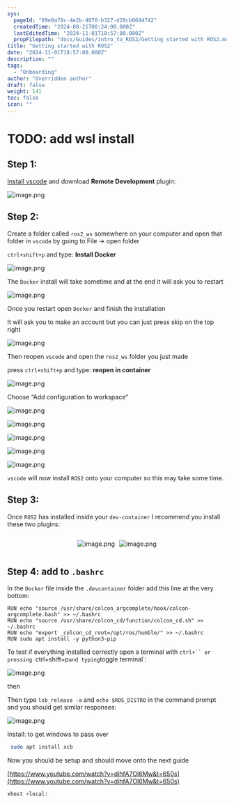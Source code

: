 ```yaml
---
sys:
  pageId: "89e0a78c-4e2b-4070-b327-d28cb0694742"
  createdTime: "2024-08-21T00:24:00.000Z"
  lastEditedTime: "2024-11-01T18:57:00.000Z"
  propFilepath: "docs/Guides/intro_to_ROS2/Getting started with ROS2.md"
title: "Getting started with ROS2"
date: "2024-11-01T18:57:00.000Z"
description: ""
tags:
  - "Onboarding"
author: "Overridden author"
draft: false
weight: 141
toc: false
icon: ""
---
```


# TODO: add wsl install

## Step 1:

[Install vscode](https://code.visualstudio.com/download) and download **Remote Development** plugin:

![image.png](https://prod-files-secure.s3.us-west-2.amazonaws.com/d518164a-d88e-44d1-a4ee-3adb3bd8bce0/efb52993-1881-4a40-b95e-6f020334f022/image.png?X-Amz-Algorithm=AWS4-HMAC-SHA256&X-Amz-Content-Sha256=UNSIGNED-PAYLOAD&X-Amz-Credential=ASIAZI2LB466YOEBLK46%2F20250316%2Fus-west-2%2Fs3%2Faws4_request&X-Amz-Date=20250316T022054Z&X-Amz-Expires=3600&X-Amz-Security-Token=IQoJb3JpZ2luX2VjEMf%2F%2F%2F%2F%2F%2F%2F%2F%2F%2FwEaCXVzLXdlc3QtMiJGMEQCIGkb%2Bjg7PSnm%2BIu5WUDjr4u22LfoQjjYrhe9b4JEIvdZAiA8eqi4WIN%2BZ1EGl5SgqAR%2BkdDzQV%2F6tRVlA74dROFIfyr%2FAwggEAAaDDYzNzQyMzE4MzgwNSIM%2FZBoexyRmxTwLckrKtwDXMa30Wks73rXFGaZz0sVAFYTBdsLKWhcumpJgJ%2BMCBdWayTSgNDNkeZAqwuZp4BSONqQZOM7ZT7rXr4zZ%2Bje7svdt%2B41Q171uibMTOy7OIvQr0GXCAb1iGEMDAC%2FNrZy4gRJqltUx3Qxm8yXty5%2BnHumBe81FekP4lq0DCKLGq5uIoPLpWY8lKCzL05CtVYPjECjNvxQN8XgIB31GPuG%2BYCfIIArLUrD6DucMwmaCcKhTBUSEczsG0pmye%2FfGDyW9sQ3atfEL16TbmIMzCVlinC9b7UdozfDlLuHy%2ByaUrq8GilYgHwqOoaVWlbQHrwx69RELpr4jBaXUyynhXgnczSA0nO0ktIS6sfxo1GAZdHRrFE6BE%2FkZvvne6EFQ4wvJZaeNI06nDlbFnUSAA%2BrtMhOs4oNLda8J%2BSu4SLmv9smlpvNGlDvqN5A30FJ7ZvmhraxCqmk%2BDZYk2dKhdSQ7zegABi2KfFGdFPL%2BFl6fskYqhGLC80DSgEjw8QDo0HkTITfxTaE4oncUp2oHVDJwvN57kxSXNovbnJnNoemE4VNIiWY0Ws6VVsR1F%2BUnqvTanKn%2FW%2FliGG%2B1UI4ZJQd3rUCEHmFm6C%2FLM9M6xZEJ4VEqs114GSulva3SB0whoLYvgY6pgHMIjh21J3ORUs39uShYXwFnl%2B4wHe9INQ%2FaLTy0jaoAfmZnC0e309QCIyfSMF4ny%2Ft0AS6EtNJYCOemXt3O4%2Bqduh3yy7AHvdvEoN%2Bq6vndXbVACXRggflW0%2Bhn6who5x62fOvWBrQJdqOmukzgjZ1Mh%2FNcGpPmmSQG7tzixg3Iav5HFQHqv%2FRbwcHUM%2FUicFV2uo3tnB0GaUEkFicuruua5EqRfA8&X-Amz-Signature=714d236825c3107d9a433cef8ef294f0ac1af96d3c4896c62761124add6179bd&X-Amz-SignedHeaders=host&x-id=GetObject)

## Step 2:

Create a folder called `ros2_ws` somewhere on your computer and open that folder in `vscode` by going to File → open folder 

`ctrl+shift+p` and type: **Install Docker**

![image.png](https://prod-files-secure.s3.us-west-2.amazonaws.com/d518164a-d88e-44d1-a4ee-3adb3bd8bce0/2269dc0e-1cd5-47ff-bceb-c04ad9b2eab0/image.png?X-Amz-Algorithm=AWS4-HMAC-SHA256&X-Amz-Content-Sha256=UNSIGNED-PAYLOAD&X-Amz-Credential=ASIAZI2LB466YOEBLK46%2F20250316%2Fus-west-2%2Fs3%2Faws4_request&X-Amz-Date=20250316T022054Z&X-Amz-Expires=3600&X-Amz-Security-Token=IQoJb3JpZ2luX2VjEMf%2F%2F%2F%2F%2F%2F%2F%2F%2F%2FwEaCXVzLXdlc3QtMiJGMEQCIGkb%2Bjg7PSnm%2BIu5WUDjr4u22LfoQjjYrhe9b4JEIvdZAiA8eqi4WIN%2BZ1EGl5SgqAR%2BkdDzQV%2F6tRVlA74dROFIfyr%2FAwggEAAaDDYzNzQyMzE4MzgwNSIM%2FZBoexyRmxTwLckrKtwDXMa30Wks73rXFGaZz0sVAFYTBdsLKWhcumpJgJ%2BMCBdWayTSgNDNkeZAqwuZp4BSONqQZOM7ZT7rXr4zZ%2Bje7svdt%2B41Q171uibMTOy7OIvQr0GXCAb1iGEMDAC%2FNrZy4gRJqltUx3Qxm8yXty5%2BnHumBe81FekP4lq0DCKLGq5uIoPLpWY8lKCzL05CtVYPjECjNvxQN8XgIB31GPuG%2BYCfIIArLUrD6DucMwmaCcKhTBUSEczsG0pmye%2FfGDyW9sQ3atfEL16TbmIMzCVlinC9b7UdozfDlLuHy%2ByaUrq8GilYgHwqOoaVWlbQHrwx69RELpr4jBaXUyynhXgnczSA0nO0ktIS6sfxo1GAZdHRrFE6BE%2FkZvvne6EFQ4wvJZaeNI06nDlbFnUSAA%2BrtMhOs4oNLda8J%2BSu4SLmv9smlpvNGlDvqN5A30FJ7ZvmhraxCqmk%2BDZYk2dKhdSQ7zegABi2KfFGdFPL%2BFl6fskYqhGLC80DSgEjw8QDo0HkTITfxTaE4oncUp2oHVDJwvN57kxSXNovbnJnNoemE4VNIiWY0Ws6VVsR1F%2BUnqvTanKn%2FW%2FliGG%2B1UI4ZJQd3rUCEHmFm6C%2FLM9M6xZEJ4VEqs114GSulva3SB0whoLYvgY6pgHMIjh21J3ORUs39uShYXwFnl%2B4wHe9INQ%2FaLTy0jaoAfmZnC0e309QCIyfSMF4ny%2Ft0AS6EtNJYCOemXt3O4%2Bqduh3yy7AHvdvEoN%2Bq6vndXbVACXRggflW0%2Bhn6who5x62fOvWBrQJdqOmukzgjZ1Mh%2FNcGpPmmSQG7tzixg3Iav5HFQHqv%2FRbwcHUM%2FUicFV2uo3tnB0GaUEkFicuruua5EqRfA8&X-Amz-Signature=2c6c6d5be5eaa3225d5e3d501feb52b2d4fe2e8049d65845cdd542cee041e143&X-Amz-SignedHeaders=host&x-id=GetObject)

The `Docker` install will take sometime and at the end it will ask you to restart

![image.png](https://prod-files-secure.s3.us-west-2.amazonaws.com/d518164a-d88e-44d1-a4ee-3adb3bd8bce0/ed233f78-be33-4b1f-b89c-9c346c0e961e/image.png?X-Amz-Algorithm=AWS4-HMAC-SHA256&X-Amz-Content-Sha256=UNSIGNED-PAYLOAD&X-Amz-Credential=ASIAZI2LB466YOEBLK46%2F20250316%2Fus-west-2%2Fs3%2Faws4_request&X-Amz-Date=20250316T022054Z&X-Amz-Expires=3600&X-Amz-Security-Token=IQoJb3JpZ2luX2VjEMf%2F%2F%2F%2F%2F%2F%2F%2F%2F%2FwEaCXVzLXdlc3QtMiJGMEQCIGkb%2Bjg7PSnm%2BIu5WUDjr4u22LfoQjjYrhe9b4JEIvdZAiA8eqi4WIN%2BZ1EGl5SgqAR%2BkdDzQV%2F6tRVlA74dROFIfyr%2FAwggEAAaDDYzNzQyMzE4MzgwNSIM%2FZBoexyRmxTwLckrKtwDXMa30Wks73rXFGaZz0sVAFYTBdsLKWhcumpJgJ%2BMCBdWayTSgNDNkeZAqwuZp4BSONqQZOM7ZT7rXr4zZ%2Bje7svdt%2B41Q171uibMTOy7OIvQr0GXCAb1iGEMDAC%2FNrZy4gRJqltUx3Qxm8yXty5%2BnHumBe81FekP4lq0DCKLGq5uIoPLpWY8lKCzL05CtVYPjECjNvxQN8XgIB31GPuG%2BYCfIIArLUrD6DucMwmaCcKhTBUSEczsG0pmye%2FfGDyW9sQ3atfEL16TbmIMzCVlinC9b7UdozfDlLuHy%2ByaUrq8GilYgHwqOoaVWlbQHrwx69RELpr4jBaXUyynhXgnczSA0nO0ktIS6sfxo1GAZdHRrFE6BE%2FkZvvne6EFQ4wvJZaeNI06nDlbFnUSAA%2BrtMhOs4oNLda8J%2BSu4SLmv9smlpvNGlDvqN5A30FJ7ZvmhraxCqmk%2BDZYk2dKhdSQ7zegABi2KfFGdFPL%2BFl6fskYqhGLC80DSgEjw8QDo0HkTITfxTaE4oncUp2oHVDJwvN57kxSXNovbnJnNoemE4VNIiWY0Ws6VVsR1F%2BUnqvTanKn%2FW%2FliGG%2B1UI4ZJQd3rUCEHmFm6C%2FLM9M6xZEJ4VEqs114GSulva3SB0whoLYvgY6pgHMIjh21J3ORUs39uShYXwFnl%2B4wHe9INQ%2FaLTy0jaoAfmZnC0e309QCIyfSMF4ny%2Ft0AS6EtNJYCOemXt3O4%2Bqduh3yy7AHvdvEoN%2Bq6vndXbVACXRggflW0%2Bhn6who5x62fOvWBrQJdqOmukzgjZ1Mh%2FNcGpPmmSQG7tzixg3Iav5HFQHqv%2FRbwcHUM%2FUicFV2uo3tnB0GaUEkFicuruua5EqRfA8&X-Amz-Signature=e258d8aaeee72ab93ca49a44cfa06fb89f2f9e3c48cef43f5b3dd19d827eb7f8&X-Amz-SignedHeaders=host&x-id=GetObject)

Once you restart open `Docker` and finish the installation

It will ask you to make an account but you can just press skip on the top right

![image.png](https://prod-files-secure.s3.us-west-2.amazonaws.com/d518164a-d88e-44d1-a4ee-3adb3bd8bce0/21010ad9-1659-4fd9-9f59-9932a09b2a3d/image.png?X-Amz-Algorithm=AWS4-HMAC-SHA256&X-Amz-Content-Sha256=UNSIGNED-PAYLOAD&X-Amz-Credential=ASIAZI2LB466YOEBLK46%2F20250316%2Fus-west-2%2Fs3%2Faws4_request&X-Amz-Date=20250316T022054Z&X-Amz-Expires=3600&X-Amz-Security-Token=IQoJb3JpZ2luX2VjEMf%2F%2F%2F%2F%2F%2F%2F%2F%2F%2FwEaCXVzLXdlc3QtMiJGMEQCIGkb%2Bjg7PSnm%2BIu5WUDjr4u22LfoQjjYrhe9b4JEIvdZAiA8eqi4WIN%2BZ1EGl5SgqAR%2BkdDzQV%2F6tRVlA74dROFIfyr%2FAwggEAAaDDYzNzQyMzE4MzgwNSIM%2FZBoexyRmxTwLckrKtwDXMa30Wks73rXFGaZz0sVAFYTBdsLKWhcumpJgJ%2BMCBdWayTSgNDNkeZAqwuZp4BSONqQZOM7ZT7rXr4zZ%2Bje7svdt%2B41Q171uibMTOy7OIvQr0GXCAb1iGEMDAC%2FNrZy4gRJqltUx3Qxm8yXty5%2BnHumBe81FekP4lq0DCKLGq5uIoPLpWY8lKCzL05CtVYPjECjNvxQN8XgIB31GPuG%2BYCfIIArLUrD6DucMwmaCcKhTBUSEczsG0pmye%2FfGDyW9sQ3atfEL16TbmIMzCVlinC9b7UdozfDlLuHy%2ByaUrq8GilYgHwqOoaVWlbQHrwx69RELpr4jBaXUyynhXgnczSA0nO0ktIS6sfxo1GAZdHRrFE6BE%2FkZvvne6EFQ4wvJZaeNI06nDlbFnUSAA%2BrtMhOs4oNLda8J%2BSu4SLmv9smlpvNGlDvqN5A30FJ7ZvmhraxCqmk%2BDZYk2dKhdSQ7zegABi2KfFGdFPL%2BFl6fskYqhGLC80DSgEjw8QDo0HkTITfxTaE4oncUp2oHVDJwvN57kxSXNovbnJnNoemE4VNIiWY0Ws6VVsR1F%2BUnqvTanKn%2FW%2FliGG%2B1UI4ZJQd3rUCEHmFm6C%2FLM9M6xZEJ4VEqs114GSulva3SB0whoLYvgY6pgHMIjh21J3ORUs39uShYXwFnl%2B4wHe9INQ%2FaLTy0jaoAfmZnC0e309QCIyfSMF4ny%2Ft0AS6EtNJYCOemXt3O4%2Bqduh3yy7AHvdvEoN%2Bq6vndXbVACXRggflW0%2Bhn6who5x62fOvWBrQJdqOmukzgjZ1Mh%2FNcGpPmmSQG7tzixg3Iav5HFQHqv%2FRbwcHUM%2FUicFV2uo3tnB0GaUEkFicuruua5EqRfA8&X-Amz-Signature=91158aeea121fc9daa7277c8eef1554bf81e19bf66979bfc847b0a49bf83677e&X-Amz-SignedHeaders=host&x-id=GetObject)

Then reopen `vscode` and open the `ros2_ws` folder you just made

press `ctrl+shift+p` and type: **reopen in container**

![image.png](https://prod-files-secure.s3.us-west-2.amazonaws.com/d518164a-d88e-44d1-a4ee-3adb3bd8bce0/4e93b8c2-41ad-488c-8095-c74205196118/image.png?X-Amz-Algorithm=AWS4-HMAC-SHA256&X-Amz-Content-Sha256=UNSIGNED-PAYLOAD&X-Amz-Credential=ASIAZI2LB466YOEBLK46%2F20250316%2Fus-west-2%2Fs3%2Faws4_request&X-Amz-Date=20250316T022054Z&X-Amz-Expires=3600&X-Amz-Security-Token=IQoJb3JpZ2luX2VjEMf%2F%2F%2F%2F%2F%2F%2F%2F%2F%2FwEaCXVzLXdlc3QtMiJGMEQCIGkb%2Bjg7PSnm%2BIu5WUDjr4u22LfoQjjYrhe9b4JEIvdZAiA8eqi4WIN%2BZ1EGl5SgqAR%2BkdDzQV%2F6tRVlA74dROFIfyr%2FAwggEAAaDDYzNzQyMzE4MzgwNSIM%2FZBoexyRmxTwLckrKtwDXMa30Wks73rXFGaZz0sVAFYTBdsLKWhcumpJgJ%2BMCBdWayTSgNDNkeZAqwuZp4BSONqQZOM7ZT7rXr4zZ%2Bje7svdt%2B41Q171uibMTOy7OIvQr0GXCAb1iGEMDAC%2FNrZy4gRJqltUx3Qxm8yXty5%2BnHumBe81FekP4lq0DCKLGq5uIoPLpWY8lKCzL05CtVYPjECjNvxQN8XgIB31GPuG%2BYCfIIArLUrD6DucMwmaCcKhTBUSEczsG0pmye%2FfGDyW9sQ3atfEL16TbmIMzCVlinC9b7UdozfDlLuHy%2ByaUrq8GilYgHwqOoaVWlbQHrwx69RELpr4jBaXUyynhXgnczSA0nO0ktIS6sfxo1GAZdHRrFE6BE%2FkZvvne6EFQ4wvJZaeNI06nDlbFnUSAA%2BrtMhOs4oNLda8J%2BSu4SLmv9smlpvNGlDvqN5A30FJ7ZvmhraxCqmk%2BDZYk2dKhdSQ7zegABi2KfFGdFPL%2BFl6fskYqhGLC80DSgEjw8QDo0HkTITfxTaE4oncUp2oHVDJwvN57kxSXNovbnJnNoemE4VNIiWY0Ws6VVsR1F%2BUnqvTanKn%2FW%2FliGG%2B1UI4ZJQd3rUCEHmFm6C%2FLM9M6xZEJ4VEqs114GSulva3SB0whoLYvgY6pgHMIjh21J3ORUs39uShYXwFnl%2B4wHe9INQ%2FaLTy0jaoAfmZnC0e309QCIyfSMF4ny%2Ft0AS6EtNJYCOemXt3O4%2Bqduh3yy7AHvdvEoN%2Bq6vndXbVACXRggflW0%2Bhn6who5x62fOvWBrQJdqOmukzgjZ1Mh%2FNcGpPmmSQG7tzixg3Iav5HFQHqv%2FRbwcHUM%2FUicFV2uo3tnB0GaUEkFicuruua5EqRfA8&X-Amz-Signature=76565f664d3aeec3bfc0b1ee3336ba15c5c2229618cd5c96a81bd94e72e9313b&X-Amz-SignedHeaders=host&x-id=GetObject)

Choose “Add configuration to workspace”

![image.png](https://prod-files-secure.s3.us-west-2.amazonaws.com/d518164a-d88e-44d1-a4ee-3adb3bd8bce0/9560b282-5060-4989-ba37-97e7b2c22476/image.png?X-Amz-Algorithm=AWS4-HMAC-SHA256&X-Amz-Content-Sha256=UNSIGNED-PAYLOAD&X-Amz-Credential=ASIAZI2LB466YOEBLK46%2F20250316%2Fus-west-2%2Fs3%2Faws4_request&X-Amz-Date=20250316T022054Z&X-Amz-Expires=3600&X-Amz-Security-Token=IQoJb3JpZ2luX2VjEMf%2F%2F%2F%2F%2F%2F%2F%2F%2F%2FwEaCXVzLXdlc3QtMiJGMEQCIGkb%2Bjg7PSnm%2BIu5WUDjr4u22LfoQjjYrhe9b4JEIvdZAiA8eqi4WIN%2BZ1EGl5SgqAR%2BkdDzQV%2F6tRVlA74dROFIfyr%2FAwggEAAaDDYzNzQyMzE4MzgwNSIM%2FZBoexyRmxTwLckrKtwDXMa30Wks73rXFGaZz0sVAFYTBdsLKWhcumpJgJ%2BMCBdWayTSgNDNkeZAqwuZp4BSONqQZOM7ZT7rXr4zZ%2Bje7svdt%2B41Q171uibMTOy7OIvQr0GXCAb1iGEMDAC%2FNrZy4gRJqltUx3Qxm8yXty5%2BnHumBe81FekP4lq0DCKLGq5uIoPLpWY8lKCzL05CtVYPjECjNvxQN8XgIB31GPuG%2BYCfIIArLUrD6DucMwmaCcKhTBUSEczsG0pmye%2FfGDyW9sQ3atfEL16TbmIMzCVlinC9b7UdozfDlLuHy%2ByaUrq8GilYgHwqOoaVWlbQHrwx69RELpr4jBaXUyynhXgnczSA0nO0ktIS6sfxo1GAZdHRrFE6BE%2FkZvvne6EFQ4wvJZaeNI06nDlbFnUSAA%2BrtMhOs4oNLda8J%2BSu4SLmv9smlpvNGlDvqN5A30FJ7ZvmhraxCqmk%2BDZYk2dKhdSQ7zegABi2KfFGdFPL%2BFl6fskYqhGLC80DSgEjw8QDo0HkTITfxTaE4oncUp2oHVDJwvN57kxSXNovbnJnNoemE4VNIiWY0Ws6VVsR1F%2BUnqvTanKn%2FW%2FliGG%2B1UI4ZJQd3rUCEHmFm6C%2FLM9M6xZEJ4VEqs114GSulva3SB0whoLYvgY6pgHMIjh21J3ORUs39uShYXwFnl%2B4wHe9INQ%2FaLTy0jaoAfmZnC0e309QCIyfSMF4ny%2Ft0AS6EtNJYCOemXt3O4%2Bqduh3yy7AHvdvEoN%2Bq6vndXbVACXRggflW0%2Bhn6who5x62fOvWBrQJdqOmukzgjZ1Mh%2FNcGpPmmSQG7tzixg3Iav5HFQHqv%2FRbwcHUM%2FUicFV2uo3tnB0GaUEkFicuruua5EqRfA8&X-Amz-Signature=3a0add9fe6edc692ff9291c3b93429a2e87389de8e089dcca4a63292394393ce&X-Amz-SignedHeaders=host&x-id=GetObject)

![image.png](https://prod-files-secure.s3.us-west-2.amazonaws.com/d518164a-d88e-44d1-a4ee-3adb3bd8bce0/2ee63f81-886b-48e8-a553-dc6e5eac99e4/image.png?X-Amz-Algorithm=AWS4-HMAC-SHA256&X-Amz-Content-Sha256=UNSIGNED-PAYLOAD&X-Amz-Credential=ASIAZI2LB466YOEBLK46%2F20250316%2Fus-west-2%2Fs3%2Faws4_request&X-Amz-Date=20250316T022054Z&X-Amz-Expires=3600&X-Amz-Security-Token=IQoJb3JpZ2luX2VjEMf%2F%2F%2F%2F%2F%2F%2F%2F%2F%2FwEaCXVzLXdlc3QtMiJGMEQCIGkb%2Bjg7PSnm%2BIu5WUDjr4u22LfoQjjYrhe9b4JEIvdZAiA8eqi4WIN%2BZ1EGl5SgqAR%2BkdDzQV%2F6tRVlA74dROFIfyr%2FAwggEAAaDDYzNzQyMzE4MzgwNSIM%2FZBoexyRmxTwLckrKtwDXMa30Wks73rXFGaZz0sVAFYTBdsLKWhcumpJgJ%2BMCBdWayTSgNDNkeZAqwuZp4BSONqQZOM7ZT7rXr4zZ%2Bje7svdt%2B41Q171uibMTOy7OIvQr0GXCAb1iGEMDAC%2FNrZy4gRJqltUx3Qxm8yXty5%2BnHumBe81FekP4lq0DCKLGq5uIoPLpWY8lKCzL05CtVYPjECjNvxQN8XgIB31GPuG%2BYCfIIArLUrD6DucMwmaCcKhTBUSEczsG0pmye%2FfGDyW9sQ3atfEL16TbmIMzCVlinC9b7UdozfDlLuHy%2ByaUrq8GilYgHwqOoaVWlbQHrwx69RELpr4jBaXUyynhXgnczSA0nO0ktIS6sfxo1GAZdHRrFE6BE%2FkZvvne6EFQ4wvJZaeNI06nDlbFnUSAA%2BrtMhOs4oNLda8J%2BSu4SLmv9smlpvNGlDvqN5A30FJ7ZvmhraxCqmk%2BDZYk2dKhdSQ7zegABi2KfFGdFPL%2BFl6fskYqhGLC80DSgEjw8QDo0HkTITfxTaE4oncUp2oHVDJwvN57kxSXNovbnJnNoemE4VNIiWY0Ws6VVsR1F%2BUnqvTanKn%2FW%2FliGG%2B1UI4ZJQd3rUCEHmFm6C%2FLM9M6xZEJ4VEqs114GSulva3SB0whoLYvgY6pgHMIjh21J3ORUs39uShYXwFnl%2B4wHe9INQ%2FaLTy0jaoAfmZnC0e309QCIyfSMF4ny%2Ft0AS6EtNJYCOemXt3O4%2Bqduh3yy7AHvdvEoN%2Bq6vndXbVACXRggflW0%2Bhn6who5x62fOvWBrQJdqOmukzgjZ1Mh%2FNcGpPmmSQG7tzixg3Iav5HFQHqv%2FRbwcHUM%2FUicFV2uo3tnB0GaUEkFicuruua5EqRfA8&X-Amz-Signature=9fcc79de92b858095efbc9be109868ef3643991cfd6515be8d2a591be77ebab4&X-Amz-SignedHeaders=host&x-id=GetObject)

![image.png](https://prod-files-secure.s3.us-west-2.amazonaws.com/d518164a-d88e-44d1-a4ee-3adb3bd8bce0/ae1580b2-b048-407e-aed9-b584224a7a04/image.png?X-Amz-Algorithm=AWS4-HMAC-SHA256&X-Amz-Content-Sha256=UNSIGNED-PAYLOAD&X-Amz-Credential=ASIAZI2LB466YOEBLK46%2F20250316%2Fus-west-2%2Fs3%2Faws4_request&X-Amz-Date=20250316T022054Z&X-Amz-Expires=3600&X-Amz-Security-Token=IQoJb3JpZ2luX2VjEMf%2F%2F%2F%2F%2F%2F%2F%2F%2F%2FwEaCXVzLXdlc3QtMiJGMEQCIGkb%2Bjg7PSnm%2BIu5WUDjr4u22LfoQjjYrhe9b4JEIvdZAiA8eqi4WIN%2BZ1EGl5SgqAR%2BkdDzQV%2F6tRVlA74dROFIfyr%2FAwggEAAaDDYzNzQyMzE4MzgwNSIM%2FZBoexyRmxTwLckrKtwDXMa30Wks73rXFGaZz0sVAFYTBdsLKWhcumpJgJ%2BMCBdWayTSgNDNkeZAqwuZp4BSONqQZOM7ZT7rXr4zZ%2Bje7svdt%2B41Q171uibMTOy7OIvQr0GXCAb1iGEMDAC%2FNrZy4gRJqltUx3Qxm8yXty5%2BnHumBe81FekP4lq0DCKLGq5uIoPLpWY8lKCzL05CtVYPjECjNvxQN8XgIB31GPuG%2BYCfIIArLUrD6DucMwmaCcKhTBUSEczsG0pmye%2FfGDyW9sQ3atfEL16TbmIMzCVlinC9b7UdozfDlLuHy%2ByaUrq8GilYgHwqOoaVWlbQHrwx69RELpr4jBaXUyynhXgnczSA0nO0ktIS6sfxo1GAZdHRrFE6BE%2FkZvvne6EFQ4wvJZaeNI06nDlbFnUSAA%2BrtMhOs4oNLda8J%2BSu4SLmv9smlpvNGlDvqN5A30FJ7ZvmhraxCqmk%2BDZYk2dKhdSQ7zegABi2KfFGdFPL%2BFl6fskYqhGLC80DSgEjw8QDo0HkTITfxTaE4oncUp2oHVDJwvN57kxSXNovbnJnNoemE4VNIiWY0Ws6VVsR1F%2BUnqvTanKn%2FW%2FliGG%2B1UI4ZJQd3rUCEHmFm6C%2FLM9M6xZEJ4VEqs114GSulva3SB0whoLYvgY6pgHMIjh21J3ORUs39uShYXwFnl%2B4wHe9INQ%2FaLTy0jaoAfmZnC0e309QCIyfSMF4ny%2Ft0AS6EtNJYCOemXt3O4%2Bqduh3yy7AHvdvEoN%2Bq6vndXbVACXRggflW0%2Bhn6who5x62fOvWBrQJdqOmukzgjZ1Mh%2FNcGpPmmSQG7tzixg3Iav5HFQHqv%2FRbwcHUM%2FUicFV2uo3tnB0GaUEkFicuruua5EqRfA8&X-Amz-Signature=a17ff3ca4d5dac29aa16e9461ad9db4b7dbba08ed4ef14973066a116d2cbfa27&X-Amz-SignedHeaders=host&x-id=GetObject)

![image.png](https://prod-files-secure.s3.us-west-2.amazonaws.com/d518164a-d88e-44d1-a4ee-3adb3bd8bce0/53255b28-f75e-430f-b9e3-c0ac8577e42b/image.png?X-Amz-Algorithm=AWS4-HMAC-SHA256&X-Amz-Content-Sha256=UNSIGNED-PAYLOAD&X-Amz-Credential=ASIAZI2LB466YOEBLK46%2F20250316%2Fus-west-2%2Fs3%2Faws4_request&X-Amz-Date=20250316T022054Z&X-Amz-Expires=3600&X-Amz-Security-Token=IQoJb3JpZ2luX2VjEMf%2F%2F%2F%2F%2F%2F%2F%2F%2F%2FwEaCXVzLXdlc3QtMiJGMEQCIGkb%2Bjg7PSnm%2BIu5WUDjr4u22LfoQjjYrhe9b4JEIvdZAiA8eqi4WIN%2BZ1EGl5SgqAR%2BkdDzQV%2F6tRVlA74dROFIfyr%2FAwggEAAaDDYzNzQyMzE4MzgwNSIM%2FZBoexyRmxTwLckrKtwDXMa30Wks73rXFGaZz0sVAFYTBdsLKWhcumpJgJ%2BMCBdWayTSgNDNkeZAqwuZp4BSONqQZOM7ZT7rXr4zZ%2Bje7svdt%2B41Q171uibMTOy7OIvQr0GXCAb1iGEMDAC%2FNrZy4gRJqltUx3Qxm8yXty5%2BnHumBe81FekP4lq0DCKLGq5uIoPLpWY8lKCzL05CtVYPjECjNvxQN8XgIB31GPuG%2BYCfIIArLUrD6DucMwmaCcKhTBUSEczsG0pmye%2FfGDyW9sQ3atfEL16TbmIMzCVlinC9b7UdozfDlLuHy%2ByaUrq8GilYgHwqOoaVWlbQHrwx69RELpr4jBaXUyynhXgnczSA0nO0ktIS6sfxo1GAZdHRrFE6BE%2FkZvvne6EFQ4wvJZaeNI06nDlbFnUSAA%2BrtMhOs4oNLda8J%2BSu4SLmv9smlpvNGlDvqN5A30FJ7ZvmhraxCqmk%2BDZYk2dKhdSQ7zegABi2KfFGdFPL%2BFl6fskYqhGLC80DSgEjw8QDo0HkTITfxTaE4oncUp2oHVDJwvN57kxSXNovbnJnNoemE4VNIiWY0Ws6VVsR1F%2BUnqvTanKn%2FW%2FliGG%2B1UI4ZJQd3rUCEHmFm6C%2FLM9M6xZEJ4VEqs114GSulva3SB0whoLYvgY6pgHMIjh21J3ORUs39uShYXwFnl%2B4wHe9INQ%2FaLTy0jaoAfmZnC0e309QCIyfSMF4ny%2Ft0AS6EtNJYCOemXt3O4%2Bqduh3yy7AHvdvEoN%2Bq6vndXbVACXRggflW0%2Bhn6who5x62fOvWBrQJdqOmukzgjZ1Mh%2FNcGpPmmSQG7tzixg3Iav5HFQHqv%2FRbwcHUM%2FUicFV2uo3tnB0GaUEkFicuruua5EqRfA8&X-Amz-Signature=af83e311bd144ebd3b41d0c33a319f85bed6c2739d873036c2491c593223564c&X-Amz-SignedHeaders=host&x-id=GetObject)

![image.png](https://prod-files-secure.s3.us-west-2.amazonaws.com/d518164a-d88e-44d1-a4ee-3adb3bd8bce0/7c562767-5af9-4ffb-97d1-327bcdf4ee00/image.png?X-Amz-Algorithm=AWS4-HMAC-SHA256&X-Amz-Content-Sha256=UNSIGNED-PAYLOAD&X-Amz-Credential=ASIAZI2LB466YOEBLK46%2F20250316%2Fus-west-2%2Fs3%2Faws4_request&X-Amz-Date=20250316T022054Z&X-Amz-Expires=3600&X-Amz-Security-Token=IQoJb3JpZ2luX2VjEMf%2F%2F%2F%2F%2F%2F%2F%2F%2F%2FwEaCXVzLXdlc3QtMiJGMEQCIGkb%2Bjg7PSnm%2BIu5WUDjr4u22LfoQjjYrhe9b4JEIvdZAiA8eqi4WIN%2BZ1EGl5SgqAR%2BkdDzQV%2F6tRVlA74dROFIfyr%2FAwggEAAaDDYzNzQyMzE4MzgwNSIM%2FZBoexyRmxTwLckrKtwDXMa30Wks73rXFGaZz0sVAFYTBdsLKWhcumpJgJ%2BMCBdWayTSgNDNkeZAqwuZp4BSONqQZOM7ZT7rXr4zZ%2Bje7svdt%2B41Q171uibMTOy7OIvQr0GXCAb1iGEMDAC%2FNrZy4gRJqltUx3Qxm8yXty5%2BnHumBe81FekP4lq0DCKLGq5uIoPLpWY8lKCzL05CtVYPjECjNvxQN8XgIB31GPuG%2BYCfIIArLUrD6DucMwmaCcKhTBUSEczsG0pmye%2FfGDyW9sQ3atfEL16TbmIMzCVlinC9b7UdozfDlLuHy%2ByaUrq8GilYgHwqOoaVWlbQHrwx69RELpr4jBaXUyynhXgnczSA0nO0ktIS6sfxo1GAZdHRrFE6BE%2FkZvvne6EFQ4wvJZaeNI06nDlbFnUSAA%2BrtMhOs4oNLda8J%2BSu4SLmv9smlpvNGlDvqN5A30FJ7ZvmhraxCqmk%2BDZYk2dKhdSQ7zegABi2KfFGdFPL%2BFl6fskYqhGLC80DSgEjw8QDo0HkTITfxTaE4oncUp2oHVDJwvN57kxSXNovbnJnNoemE4VNIiWY0Ws6VVsR1F%2BUnqvTanKn%2FW%2FliGG%2B1UI4ZJQd3rUCEHmFm6C%2FLM9M6xZEJ4VEqs114GSulva3SB0whoLYvgY6pgHMIjh21J3ORUs39uShYXwFnl%2B4wHe9INQ%2FaLTy0jaoAfmZnC0e309QCIyfSMF4ny%2Ft0AS6EtNJYCOemXt3O4%2Bqduh3yy7AHvdvEoN%2Bq6vndXbVACXRggflW0%2Bhn6who5x62fOvWBrQJdqOmukzgjZ1Mh%2FNcGpPmmSQG7tzixg3Iav5HFQHqv%2FRbwcHUM%2FUicFV2uo3tnB0GaUEkFicuruua5EqRfA8&X-Amz-Signature=6ea11a3ade1d9ed82e14632e16c96123603ad059e0e138043714e29e667f71ed&X-Amz-SignedHeaders=host&x-id=GetObject)

`vscode` will now install `ROS2` onto your computer so this may take some time.

## Step 3:

Once `ROS2` has installed inside your `dev-container` I recommend you install these two plugins:

<div style="display: flex;flex-direction: row; column-gap:10px; max-width: 630px;justify-content: center;">
<div>

![image.png](https://prod-files-secure.s3.us-west-2.amazonaws.com/d518164a-d88e-44d1-a4ee-3adb3bd8bce0/3fc3d550-5a54-4ba1-ba6b-faa01cdb7369/image.png?X-Amz-Algorithm=AWS4-HMAC-SHA256&X-Amz-Content-Sha256=UNSIGNED-PAYLOAD&X-Amz-Credential=ASIAZI2LB466RS4ZT4ZW%2F20250316%2Fus-west-2%2Fs3%2Faws4_request&X-Amz-Date=20250316T022057Z&X-Amz-Expires=3600&X-Amz-Security-Token=IQoJb3JpZ2luX2VjEMf%2F%2F%2F%2F%2F%2F%2F%2F%2F%2FwEaCXVzLXdlc3QtMiJHMEUCICtyIP7Hva1ZvT9rgP49We8H20ClEcEl5knbaiXUvSg2AiEA%2B8HsPA%2FTQW0ZBu4pw8K6sYe6SgpgnjTgooLfnpGF7twq%2FwMIIBAAGgw2Mzc0MjMxODM4MDUiDLitBAyWYVmE2enFtyrcA0FTVUTCYzcltM23jg%2Bq2IQq7z6JfpaTs3e2HXImkkc%2BMSyiJ8hqEaXzT6EGi%2BZz7j3Y5IAIzxevFOLyMUuovMXjGC5ag%2Flh1PpYmg8DtwBMWBdmiqECiqrDJicD7fIMwWbNuH8KRakHAajY%2Fq7dAC8MW0pgZ%2BNPmdZnSSG%2B4FNC2e7jgbQI%2BSuzEVK%2FKcOhud269AWS8kBssTW56kCbU9n3uW6PXi2rEwTA5OPyP3dejxzKauhujloXxjGqqAkDmd3gNonajv5eeN%2Bi6rALHeg%2B11jUzdD%2B6z0DJQrfkJSgJhXOzAF1TtIMsFBY3vxH4x9GqIOS8%2FiG3GWBjMORrA%2BH12D5%2B4RTuFejQHn%2BPHjebTKpw%2FTyPn2gZ3d8f88c2usZPVILTQIb5Q7kQvqPRmkfLgiaG8inA%2B7SCfJBdCmpODUCx%2F%2F%2FMPBYg1vasIE9cKZ6tJu8QTHTEoemhOKR7PRfYci4G08izUII%2Fy8ccjSlzTThGlb5QhPpnw0XjZ7%2Fo6H0pRPrVr%2FMpuyj%2BwqNhox6Op8cTIqeRpOpzUHJE6hAyK4%2FJh9q%2FHqnSoo2QUlNY%2BNfYr4aFpumKHzarwu49hTU18yEhZvFRn4rhOgU146DqQErht2%2FNxtS2%2BEiMOGB2L4GOqUBF6VmcjOXFN625A2lJ3rp7ApRMaV4DcjpwqiNY3Rk4khFt6LjbWylEPqkpUBWZUm0KTYh2KrMODU6aMpFTGA7dzlcB6800WfjEKxOajKddeFxuYuufLhXIZMfsVXo9eouUsOnsuq2JDprlcJAfT%2Bbpx2aeC6EF8qCHyXtJElQL4btqILYqJe0Dwe6Tb%2B0AAeHyv3%2FZHUdhAxuqY7xYn69pWw7oAd9&X-Amz-Signature=4704e39409c2fec0b43148d15f0d5e44c5a0afb85a1827bc702ddf5ed48c367d&X-Amz-SignedHeaders=host&x-id=GetObject)

</div>
<div>

![image.png](https://prod-files-secure.s3.us-west-2.amazonaws.com/d518164a-d88e-44d1-a4ee-3adb3bd8bce0/d994cc66-13c2-4093-a5a3-f84cf4601a82/image.png?X-Amz-Algorithm=AWS4-HMAC-SHA256&X-Amz-Content-Sha256=UNSIGNED-PAYLOAD&X-Amz-Credential=ASIAZI2LB466WJEERLR5%2F20250316%2Fus-west-2%2Fs3%2Faws4_request&X-Amz-Date=20250316T022058Z&X-Amz-Expires=3600&X-Amz-Security-Token=IQoJb3JpZ2luX2VjEMf%2F%2F%2F%2F%2F%2F%2F%2F%2F%2FwEaCXVzLXdlc3QtMiJHMEUCIQDuvYbmjjL5nUkuwyx1ud2n27q2VRHWE4Klc1MWuLBFCQIgIowHC3UvyRckMennO2GjeCbxkwTliEQZmqthJZx8XUgq%2FwMIIBAAGgw2Mzc0MjMxODM4MDUiDAAocsiPpNuFQFzYPircA%2BNadiDBmN32%2Ba%2F1RdTLWIvfsRjZhbNEdFhjz1xTqSw9rP9oWYM1DHu7jfpC9Y5%2B66XomFPmhtMXGiI1%2FdBV943jS3n6o5JRfYMB6YcZTBftsXVKcUZCabpJ1wT3D5GXvHJJPKp%2BJSwYuerwWvymkyc0lxnZiZTJNBxelV4CFUrzD1A3wspuq80g3MznaU9YDETKSaxOX%2B0sFv9ZZwf5cWrelxaNRdsdCMiW3JEwa63wvD4QH%2FBoqlK5IH4rAZa47BEIm7DAOVRA8vgRedQlfXH0qt4Yx0S%2BVnZEEv%2FJk4m8HcldonGpiC3uTxigbFYwFSDyQ5f11GhMOOQZSPoK2AsYkoTWznrfoe6zkulVH31Zch2J48DJ6BZnnGhQe7c0UbMPzEXKjoqnE8Uyf2zN8scX72xQsGIA7AlN0f%2FGyZhJZOxDDw5VRLKxbETqVRa0FNegWX4icErN2rKn5jfylHSP4xXF6d0sGwWuSyKknRQgvo9ztyKXEmQTYTQKP7f1Ud7idiC9rCZmwSFMBjbTTO4D67cn0x56lYnq4wCw6kplXdtCyTg93cnUYHFmJ54T7RMdu3S5VSMovDeTg38UHlPGZU5JvI6tJQQ9X89UhUdvQrc3SR3DPEu0gIiMMLKB2L4GOqUBHvwetod%2FdtErifmGBZ8BOM9fwtGTjyNFKqXUXddWJ%2Fe%2B3X%2Bky5zxurj%2FCyzWrUGRq6Ra82tlm3fAobgifOQLIAMf1exXH2W41HU3%2B6kOZXiXkwWD%2Fw5hveVJArnjPnVxCz1egpB7pWATRGXhv3iFkq9CnyATaya4yx2TigVW1jkkVu4Im2GQ1k24nsiGMhQ1CXnROhNRG6CPvPOu2Q9QuqW25iuJ&X-Amz-Signature=8ebf83ae60da1536703c0ff60b4fd50381387ba0bcce23e3ae968f3bcd21c032&X-Amz-SignedHeaders=host&x-id=GetObject)

</div>
</div>

## Step 4: add to `.bashrc`

In the `Docker` file inside the `.devcontainer` folder add this line at the very bottom: 

```docker
RUN echo "source /usr/share/colcon_argcomplete/hook/colcon-argcomplete.bash" >> ~/.bashrc
RUN echo "source /usr/share/colcon_cd/function/colcon_cd.sh" >> ~/.bashrc
RUN echo "export _colcon_cd_root=/opt/ros/humble/" >> ~/.bashrc
RUN sudo apt install -y python3-pip 
```

To test if everything installed correctly open a terminal with `ctrl+`` or pressing `ctrl+shift+p` and typing `toggle terminal`:

![image.png](https://prod-files-secure.s3.us-west-2.amazonaws.com/d518164a-d88e-44d1-a4ee-3adb3bd8bce0/6a4943d8-b04e-4c02-9a58-775f3384d1a5/image.png?X-Amz-Algorithm=AWS4-HMAC-SHA256&X-Amz-Content-Sha256=UNSIGNED-PAYLOAD&X-Amz-Credential=ASIAZI2LB466YOEBLK46%2F20250316%2Fus-west-2%2Fs3%2Faws4_request&X-Amz-Date=20250316T022054Z&X-Amz-Expires=3600&X-Amz-Security-Token=IQoJb3JpZ2luX2VjEMf%2F%2F%2F%2F%2F%2F%2F%2F%2F%2FwEaCXVzLXdlc3QtMiJGMEQCIGkb%2Bjg7PSnm%2BIu5WUDjr4u22LfoQjjYrhe9b4JEIvdZAiA8eqi4WIN%2BZ1EGl5SgqAR%2BkdDzQV%2F6tRVlA74dROFIfyr%2FAwggEAAaDDYzNzQyMzE4MzgwNSIM%2FZBoexyRmxTwLckrKtwDXMa30Wks73rXFGaZz0sVAFYTBdsLKWhcumpJgJ%2BMCBdWayTSgNDNkeZAqwuZp4BSONqQZOM7ZT7rXr4zZ%2Bje7svdt%2B41Q171uibMTOy7OIvQr0GXCAb1iGEMDAC%2FNrZy4gRJqltUx3Qxm8yXty5%2BnHumBe81FekP4lq0DCKLGq5uIoPLpWY8lKCzL05CtVYPjECjNvxQN8XgIB31GPuG%2BYCfIIArLUrD6DucMwmaCcKhTBUSEczsG0pmye%2FfGDyW9sQ3atfEL16TbmIMzCVlinC9b7UdozfDlLuHy%2ByaUrq8GilYgHwqOoaVWlbQHrwx69RELpr4jBaXUyynhXgnczSA0nO0ktIS6sfxo1GAZdHRrFE6BE%2FkZvvne6EFQ4wvJZaeNI06nDlbFnUSAA%2BrtMhOs4oNLda8J%2BSu4SLmv9smlpvNGlDvqN5A30FJ7ZvmhraxCqmk%2BDZYk2dKhdSQ7zegABi2KfFGdFPL%2BFl6fskYqhGLC80DSgEjw8QDo0HkTITfxTaE4oncUp2oHVDJwvN57kxSXNovbnJnNoemE4VNIiWY0Ws6VVsR1F%2BUnqvTanKn%2FW%2FliGG%2B1UI4ZJQd3rUCEHmFm6C%2FLM9M6xZEJ4VEqs114GSulva3SB0whoLYvgY6pgHMIjh21J3ORUs39uShYXwFnl%2B4wHe9INQ%2FaLTy0jaoAfmZnC0e309QCIyfSMF4ny%2Ft0AS6EtNJYCOemXt3O4%2Bqduh3yy7AHvdvEoN%2Bq6vndXbVACXRggflW0%2Bhn6who5x62fOvWBrQJdqOmukzgjZ1Mh%2FNcGpPmmSQG7tzixg3Iav5HFQHqv%2FRbwcHUM%2FUicFV2uo3tnB0GaUEkFicuruua5EqRfA8&X-Amz-Signature=6c4cd0944e102cb85fd655eb87b0a146adcb38c8459c067553bbc005a0f77059&X-Amz-SignedHeaders=host&x-id=GetObject)

then 

Then type `lsb_release -a` and `echo $ROS_DISTRO` in the command prompt and you should get similar responses:

![image.png](https://prod-files-secure.s3.us-west-2.amazonaws.com/d518164a-d88e-44d1-a4ee-3adb3bd8bce0/3e635dec-a805-4e85-8b9e-d000e5b71a4e/image.png?X-Amz-Algorithm=AWS4-HMAC-SHA256&X-Amz-Content-Sha256=UNSIGNED-PAYLOAD&X-Amz-Credential=ASIAZI2LB466YOEBLK46%2F20250316%2Fus-west-2%2Fs3%2Faws4_request&X-Amz-Date=20250316T022054Z&X-Amz-Expires=3600&X-Amz-Security-Token=IQoJb3JpZ2luX2VjEMf%2F%2F%2F%2F%2F%2F%2F%2F%2F%2FwEaCXVzLXdlc3QtMiJGMEQCIGkb%2Bjg7PSnm%2BIu5WUDjr4u22LfoQjjYrhe9b4JEIvdZAiA8eqi4WIN%2BZ1EGl5SgqAR%2BkdDzQV%2F6tRVlA74dROFIfyr%2FAwggEAAaDDYzNzQyMzE4MzgwNSIM%2FZBoexyRmxTwLckrKtwDXMa30Wks73rXFGaZz0sVAFYTBdsLKWhcumpJgJ%2BMCBdWayTSgNDNkeZAqwuZp4BSONqQZOM7ZT7rXr4zZ%2Bje7svdt%2B41Q171uibMTOy7OIvQr0GXCAb1iGEMDAC%2FNrZy4gRJqltUx3Qxm8yXty5%2BnHumBe81FekP4lq0DCKLGq5uIoPLpWY8lKCzL05CtVYPjECjNvxQN8XgIB31GPuG%2BYCfIIArLUrD6DucMwmaCcKhTBUSEczsG0pmye%2FfGDyW9sQ3atfEL16TbmIMzCVlinC9b7UdozfDlLuHy%2ByaUrq8GilYgHwqOoaVWlbQHrwx69RELpr4jBaXUyynhXgnczSA0nO0ktIS6sfxo1GAZdHRrFE6BE%2FkZvvne6EFQ4wvJZaeNI06nDlbFnUSAA%2BrtMhOs4oNLda8J%2BSu4SLmv9smlpvNGlDvqN5A30FJ7ZvmhraxCqmk%2BDZYk2dKhdSQ7zegABi2KfFGdFPL%2BFl6fskYqhGLC80DSgEjw8QDo0HkTITfxTaE4oncUp2oHVDJwvN57kxSXNovbnJnNoemE4VNIiWY0Ws6VVsR1F%2BUnqvTanKn%2FW%2FliGG%2B1UI4ZJQd3rUCEHmFm6C%2FLM9M6xZEJ4VEqs114GSulva3SB0whoLYvgY6pgHMIjh21J3ORUs39uShYXwFnl%2B4wHe9INQ%2FaLTy0jaoAfmZnC0e309QCIyfSMF4ny%2Ft0AS6EtNJYCOemXt3O4%2Bqduh3yy7AHvdvEoN%2Bq6vndXbVACXRggflW0%2Bhn6who5x62fOvWBrQJdqOmukzgjZ1Mh%2FNcGpPmmSQG7tzixg3Iav5HFQHqv%2FRbwcHUM%2FUicFV2uo3tnB0GaUEkFicuruua5EqRfA8&X-Amz-Signature=1e9bcc240bb6b836e237dfbba3b33d0543ef26faeb4f41f89ba7f1cce0041a48&X-Amz-SignedHeaders=host&x-id=GetObject)

Install:  to get windows to pass over

```bash
 sudo apt install xcb
```

Now you should be setup and should move onto the next guide 

[https://www.youtube.com/watch?v=dihfA7Ol6Mw&t=650s](https://www.youtube.com/watch?v=dihfA7Ol6Mw&t=650s)

```python
xhost +local:
```
